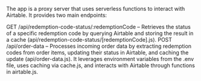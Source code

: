 The app is a proxy server that uses serverless functions to interact with Airtable. It provides two main endpoints:

GET /api/redemption-code-status/:redemptionCode – Retrieves the status of a specific redemption code by querying Airtable and storing the result in a cache (api/redemption-code-status/[redemptionCode].js).
POST /api/order-data – Processes incoming order data by extracting redemption codes from order items, updating their status in Airtable, and caching the update (api/order-data.js).
It leverages environment variables from the .env file, uses caching via cache.js, and interacts with Airtable through functions in airtable.js.